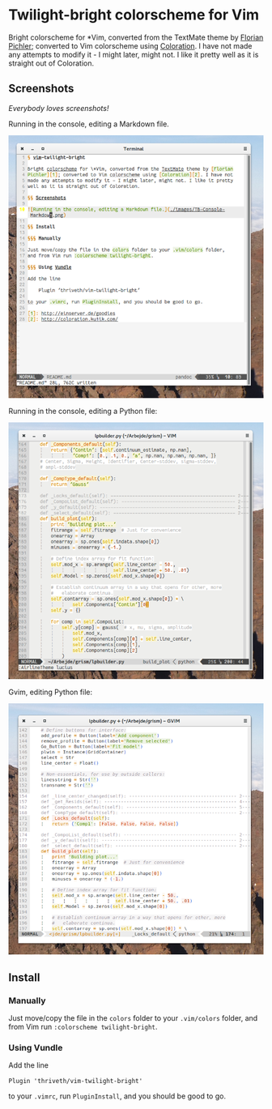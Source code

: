 # Twilight-bright colorscheme for Vim

Bright colorscheme for \*Vim, converted from the TextMate theme by [Florian
Pichler][1]; converted to Vim colorscheme using [Coloration][2]. I have not
made any attempts to modify it - I might later, might not. I like it pretty
well as it is straight out of Coloration.

## Screenshots

*Everybody loves screenshots!*   

Running in the console, editing a Markdown file.

![](./images/TB-Console-Markdown.png)

Running in the console, editing a Python file:

![](./images/TB-Console-python.png)

Gvim, editing Python file:

![](./images/TB-Gvim-Python.png)

## Install

### Manually

Just move/copy the file in the `colors` folder to your `.vim/colors` folder,
and from Vim run `:colorscheme twilight-bright`.

### Using Vundle

Add the line

    Plugin 'thriveth/vim-twilight-bright'

to your `.vimrc`, run `PluginInstall`, and you should be good to go.

[1]: http://einserver.de/goodies
[2]: http://coloration.ku1ik.com/
